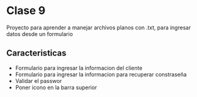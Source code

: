 # Clase 9

Proyecto para aprender a manejar archivos planos con .txt, para ingresar datos desde un formulario


## Caracteristicas

* Formulario para ingresar la informacion del cliente
* Formulario para ingresar la informacion para recuperar constraseña
* Validar el passwor
* Poner icono en la barra superior